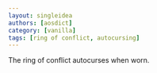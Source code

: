 ```yaml
---
layout: singleidea
authors: [aosdict]
category: [vanilla]
tags: [ring of conflict, autocursing]
---
```

The ring of conflict autocurses when worn.
